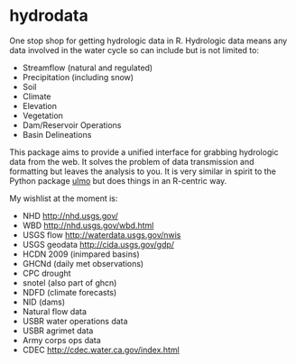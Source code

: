 hydrodata
=========

One stop shop for getting hydrologic data in R. Hydrologic data means any data involved in the water cycle so can include but is not limited to:

- Streamflow (natural and regulated)
- Precipitation (including snow)
- Soil 
- Climate
- Elevation
- Vegetation
- Dam/Reservoir Operations
- Basin Delineations

This package aims to provide a unified interface for grabbing hydrologic data from the web. It solves the problem of data transmission and formatting but leaves the analysis to you. It is very similar in spirit to the Python package [ulmo](http://ulmo.readthedocs.org/en/latest/) but does things in an R-centric way. 

My wishlist at the moment is:

- NHD http://nhd.usgs.gov/
- WBD http://nhd.usgs.gov/wbd.html
- USGS flow http://waterdata.usgs.gov/nwis
- USGS geodata http://cida.usgs.gov/gdp/
- HCDN 2009 (inimpared basins)
- GHCNd (daily met observations)
- CPC drought
- snotel (also part of ghcn)
- NDFD (climate forecasts)
- NID (dams)
- Natural flow data
- USBR water operations data
- USBR agrimet data
- Army corps ops data
- CDEC http://cdec.water.ca.gov/index.html

